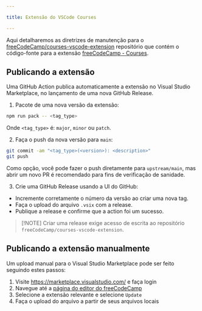 ```yaml
---

title: Extensão do VSCode Courses

---
```


Aqui detalharemos as diretrizes de manutenção para o [freeCodeCamp/courses-vscode-extension](https://github.com/freeCodeCamp/courses-vscode-extension) repositório que contém o código-fonte para a extensão [freeCodeCamp - Courses](https://marketplace.visualstudio.com/items?itemName=freeCodeCamp.freecodecamp-courses).

## Publicando a extensão

Uma GitHub Action publica automaticamente a extensão no Visual Studio Marketplace, no lançamento de uma nova GitHub Release.

1. Pacote de uma nova versão da extensão:

```bash
npm run pack -- <tag_type>
```

Onde `<tag_type>` é: `major`, `minor` ou `patch`.

2. Faça o push da nova versão para `main`:

```bash
git commit -am "<tag_type>(<version>): <description>"
git push
```

Como opção, você pode fazer o push diretamente para `upstream/main`, mas abrir um novo PR é recomendado para fins de verificação de sanidade.

3. Crie uma GitHub Release usando a UI do GitHub:

- Incremente corretamente o número da versão ao criar uma nova tag.
- Faça o upload do arquivo `.vsix` com a release.
- Publique a release e confirme que a action foi um sucesso.

> [!NOTE] Criar uma release exige acesso de escrita ao repositório `freeCodeCamp/courses-vscode-extension`.

## Publicando a extensão manualmente

Um upload manual para o Visual Studio Marketplace pode ser feito seguindo estes passos:

1. Visite https://marketplace.visualstudio.com/ e faça login
2. Navegue até a [página do editor do freeCodeCamp](https://marketplace.visualstudio.com/manage/publishers/freecodecamp)
3. Selecione a extensão relevante e selecione `Update`
4. Faça o upload do arquivo a partir de seus arquivos locais
